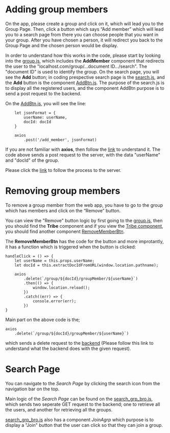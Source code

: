 # Adding group members #

On the app, please create a group and click on it, which will lead you to the Group Page. Then, click a button which says “Add member” which will lead you to a search page from there you can choose people that you want in your group. After you have chosen a person, it will redirect you back to the Group Page and the chosen person would be display.

In order to understand how this works in the code, please start by looking into the [group.js](https://cseegit.essex.ac.uk/ce301_2020/ce301_rai_ajaya/-/blob/master/final_product/bro-online-client/src/pages/group.js), which includes the **AddMember** component that redirects the user to the "localhost.com/group/...document ID.../search". The "document ID" is used to identify the group. On the search page, you will see the **Add** button; in coding prespective search page is the [search.js](https://cseegit.essex.ac.uk/ce301_2020/ce301_rai_ajaya/-/blob/master/final_product/bro-online-client/src/pages/search.js), and the **Add** button is the component [AddBtn.js](https://cseegit.essex.ac.uk/ce301_2020/ce301_rai_ajaya/-/blob/master/final_product/bro-online-client/src/components/AddBtn.js). 
The purpose of the search.js is to display all the registered users, and the component AddBtn purpose is to send a post request to the backend.

On the [AddBtn.js](https://cseegit.essex.ac.uk/ce301_2020/ce301_rai_ajaya/-/blob/master/final_product/bro-online-client/src/components/AddBtn.js), you will see the line:<br>

        let jsonFormat = {
            userName: userName,
            docId: docId
        }

        axios
            .post('/add_member', jsonFormat)

If you are not familiar with **axios**, then follow the [link](https://cseegit.essex.ac.uk/ce301_2020/ce301_rai_ajaya/-/blob/master/final_product/technical_documentation/overview_of_tools.md) to understand it.
The code above sends a post request to the server, with the data "userName" and "docId" of the group.

Please click the [link](https://cseegit.essex.ac.uk/ce301_2020/ce301_rai_ajaya/-/tree/master/final_product/bro-online-functions/functions) to follow the process to the server.

# Removing group members #


To remove a group member from the web app, you have to go to the group which has members and click on the “Remove” button.

You can view the "Remove" button logic by first going to the [group.js](), then you should find the **Tribe** component and if you view the [Tribe component](), you should find another component [RemoveMemberBtn]().

The **RemoveMemberBtn** has the code for the button and more improtantly, it has a function which is triggered when the button is clicked:

    handleClick = () => {
        let userName = this.props.userName;
        let docId = this.extractDocIdFromURL(window.location.pathname);

        axios
            .delete(`/group/${docId}/groupMember/${userName}`)
            .then(() => {
                window.location.reload();
            })
            .catch((err) => {
                console.error(err);
            })
    }

Main part on the above code is the;

    axios
        .delete(`/group/${docId}/groupMember/${userName}`)

which sends a delete request to the [backend](https://cseegit.essex.ac.uk/ce301_2020/ce301_rai_ajaya/-/tree/master/final_product/bro-online-functions/functions) (Please follow this link to understand what the backend does with the given request).


# Search Page #
You can navigate to the <i>Search Page</i> by clicking the search icon from the navigation bar on the top.

Main logic of the <i>Search Page</i> can be found on the [search_grp_bro.js](https://cseegit.essex.ac.uk/ce301_2020/ce301_rai_ajaya/-/blob/master/final_product/bro-online-client/src/pages/search_grp_bro.js), which sends two seperate GET request to the backend; one to retrieve all the users, and another for retrieving all the groups.

[search_grp_bro.js](https://cseegit.essex.ac.uk/ce301_2020/ce301_rai_ajaya/-/blob/master/final_product/bro-online-client/src/pages/search_grp_bro.js) also has a component <i>JoinAgrp</i> which purpose is to display a "Join" button that the user can click so that they can join a group.



